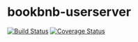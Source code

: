 # bookbnb-userserver

[![Build Status](https://travis-ci.com/bookbnb-G7/bookbnb-userserver.svg?branch=master)](https://travis-ci.com/bookbnb-G7/bookbnb-userserver)
[![Coverage Status](https://coveralls.io/repos/github/bookbnb-G7/bookbnb-userserver/badge.svg?branch=)](https://coveralls.io/github/bookbnb-G7/bookbnb-userserver)

